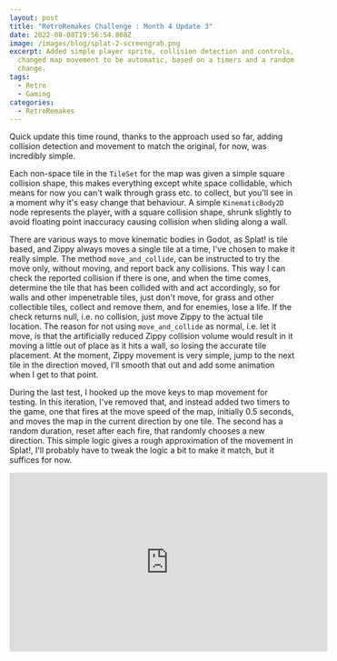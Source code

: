 ```yaml
---
layout: post
title: "RetroRemakes Challenge : Month 4 Update 3"
date: 2022-08-08T19:56:54.868Z
image: /images/blog/splat-2-screengrab.png
excerpt: Added simple player sprite, collision detection and controls, and
  changed map movement to be automatic, based on a timers and a random direction
  change.
tags:
  - Retro
  - Gaming
categories:
  - RetroRemakes
---
```

Quick update this time round, thanks to the approach used so far, adding collision detection and movement to match the original, for now, was incredibly simple. 

Each non-space tile in the `TileSet` for the map was given a simple square collision shape, this makes everything except white space collidable, which means for now you can't walk through grass etc. to collect, but you'll see in a moment why it's easy change that behaviour. A simple `KinematicBody2D` node represents the player, with a square collision shape, shrunk slightly to avoid floating point inaccuracy causing collision when sliding along a wall. 

There are various ways to move kinematic bodies in Godot, as Splat! is tile based, and Zippy always moves a single tile at a time, I've chosen to make it really simple. The method `move_and_collide`, can be instructed to try the move only, without moving, and report back any collisions. This way I can check the reported collision if there is one, and when the time comes, determine the tile that has been collided with and act accordingly, so for walls and other impenetrable tiles, just don't move, for grass and other collectible tiles, collect and remove them, and for enemies, lose a life. If the check returns null, i.e. no collision, just move Zippy to the actual tile location. The reason for not using `move_and_collide` as normal, i.e. let it move, is that the artificially reduced Zippy collision volume would result in it moving a little out of place as it hits a wall, so losing the accurate tile placement. At the moment, Zippy movement is very simple, jump to the next tile in the direction moved, I'll smooth that out and add some animation when I get to that point.

During the last test, I hooked up the move keys to map movement for testing. In this iteration, I've removed that, and instead added two timers to the game, one that fires at the move speed of the map, initially 0.5 seconds, and moves the map in the current direction by one tile. The second has a random duration, reset after each fire, that randomly chooses a new direction. This simple logic gives a rough approximation of the movement in Splat!, I'll probably have to tweak the logic a bit to make it match, but it suffices for now.

<iframe width="560" height="315" src="https://www.youtube.com/embed/4o3zFUXgZ-w" title="YouTube video player" frameborder="0" allow="accelerometer; autoplay; clipboard-write; encrypted-media; gyroscope; picture-in-picture" allowfullscreen></iframe>